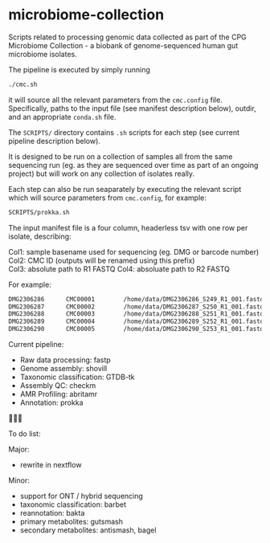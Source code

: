 # microbiome-collection

Scripts related to processing genomic data collected as part of the CPG Microbiome Collection - a biobank of genome-sequenced human gut microbiome isolates.  

The pipeline is executed by simply running 

```bash
./cmc.sh
```

it will source all the relevant parameters from the `cmc.config` file.  
Specifically, paths to the input file (see manifest description below), outdir, and an appropriate `conda.sh` file.  

The `SCRIPTS/` directory contains `.sh` scripts for each step (see current pipeline description below).  

It is designed to be run on a collection of samples all from the same sequencing run (eg. as they are sequenced over time as part of an ongoing project) but will work on any collection of isolates really.  

Each step can also be run seaparately by executing the relevant script which will source parameters from `cmc.config`, for example:

```bash
SCRIPTS/prokka.sh
```

The input manifest file is a four column, headerless tsv with one row per isolate, describing:  

Col1: sample basename used for sequencing (eg. DMG or barcode number)  
Col2: CMC ID (outputs will be renamed using this prefix)  
Col3: absolute path to R1 FASTQ
Col4: absoluate path to R2 FASTQ  

For example:
```bash
DMG2306286      CMC00001        /home/data/DMG2306286_S249_R1_001.fastq.gz      /home/data/DMG2306286_S249_R2_001.fastq.gz
DMG2306287      CMC00002        /home/data/DMG2306287_S250_R1_001.fastq.gz      /home/data/DMG2306287_S250_R2_001.fastq.gz
DMG2306288      CMC00003        /home/data/DMG2306288_S251_R1_001.fastq.gz      /home/data/DMG2306288_S251_R2_001.fastq.gz
DMG2306289      CMC00004        /home/data/DMG2306289_S252_R1_001.fastq.gz      /home/data/DMG2306289_S252_R2_001.fastq.gz
DMG2306290      CMC00005        /home/data/DMG2306290_S253_R1_001.fastq.gz      /home/data/DMG2306290_S253_R2_001.fastq.gz
```

Current pipeline:  
- Raw data processing: fastp  
- Genome assembly: shovill  
- Taxonomic classification: GTDB-tk  
- Assembly QC: checkm  
- AMR Profiling: abritamr  
- Annotation: prokka  

:construction::construction::construction:

To do list:  

Major:
- rewrite in nextflow  

Minor:
- support for ONT / hybrid sequencing
- taxonomic classification: barbet  
- reannotation: bakta  
- primary metabolites: gutsmash  
- secondary metabolites: antismash, bagel  
